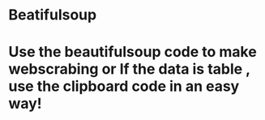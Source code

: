 # Beatifulsoup
# Use the beautifulsoup code to make webscrabing or If the data is table , use the clipboard code in an easy way!
